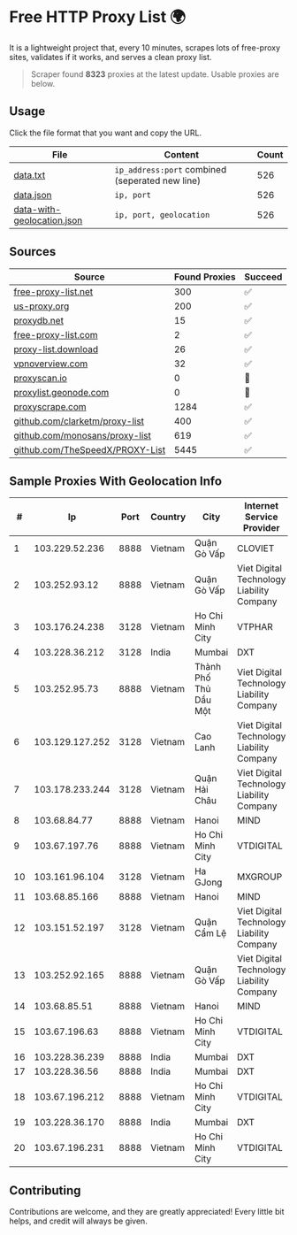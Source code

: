 
# Free HTTP Proxy List 🌍

It is a lightweight project that, every 10 minutes, scrapes lots of free-proxy sites, validates if it works, and serves a clean proxy list.


> Scraper found **8323** proxies at the latest update. Usable proxies are below.

## Usage

Click the file format that you want and copy the URL.


|File|Content|Count|
|----|-------|-----|
|[data.txt](https://raw.githubusercontent.com/themiralay/Proxy-List-World/master/data.txt)|`ip_address:port` combined (seperated new line)|526|
|[data.json](https://raw.githubusercontent.com/themiralay/Proxy-List-World/master/data.json)|`ip, port`|526|
|[data-with-geolocation.json](https://raw.githubusercontent.com/themiralay/Proxy-List-World/master/data-with-geolocation.json)|`ip, port, geolocation`|526|

## Sources

|Source|Found Proxies|Succeed|
|------|-------------|-------|
|[free-proxy-list.net](https://free-proxy-list.net)|300|✅|
|[us-proxy.org](https://www.us-proxy.org)|200|✅|
|[proxydb.net](http://proxydb.net)|15|✅|
|[free-proxy-list.com](https://free-proxy-list.com/?page=&port=&type%5B%5D=http&type%5B%5D=https&up_time=0&search=Search)|2|✅|
|[proxy-list.download](https://www.proxy-list.download/HTTP)|26|✅|
|[vpnoverview.com](https://vpnoverview.com/privacy/anonymous-browsing/free-proxy-servers)|32|✅|
|[proxyscan.io](https://www.proxyscan.io)|0|🚫|
|[proxylist.geonode.com](https://proxylist.geonode.com/api/proxy-list?limit=300&page=1&sort_by=lastChecked&sort_type=desc&protocols=http,https)|0|🚫|
|[proxyscrape.com](https://api.proxyscrape.com/v2/?request=displayproxies&protocol=http&timeout=10000&country=all&ssl=all&anonymity=all)|1284|✅|
|[github.com/clarketm/proxy-list](https://raw.githubusercontent.com/clarketm/proxy-list/master/proxy-list-raw.txt)|400|✅|
|[github.com/monosans/proxy-list](https://raw.githubusercontent.com/monosans/proxy-list/main/proxies/http.txt)|619|✅|
|[github.com/TheSpeedX/PROXY-List](https://raw.githubusercontent.com/TheSpeedX/PROXY-List/master/http.txt)|5445|✅|


## Sample Proxies With Geolocation Info

|#|Ip|Port|Country|City|Internet Service Provider|
|-|--|----|-------|----|-------------------------|
|1|103.229.52.236|8888|Vietnam|Quận Gò Vấp|CLOVIET|
|2|103.252.93.12|8888|Vietnam|Quận Gò Vấp|Viet Digital Technology Liability Company|
|3|103.176.24.238|3128|Vietnam|Ho Chi Minh City|VTPHAR|
|4|103.228.36.212|3128|India|Mumbai|DXT|
|5|103.252.95.73|8888|Vietnam|Thành Phố Thủ Dầu Một|Viet Digital Technology Liability Company|
|6|103.129.127.252|3128|Vietnam|Cao Lanh|Viet Digital Technology Liability Company|
|7|103.178.233.244|3128|Vietnam|Quận Hải Châu|Viet Digital Technology Liability Company|
|8|103.68.84.77|8888|Vietnam|Hanoi|MIND|
|9|103.67.197.76|8888|Vietnam|Ho Chi Minh City|VTDIGITAL|
|10|103.161.96.104|3128|Vietnam|Ha GJong|MXGROUP|
|11|103.68.85.166|8888|Vietnam|Hanoi|MIND|
|12|103.151.52.197|3128|Vietnam|Quận Cẩm Lệ|Viet Digital Technology Liability Company|
|13|103.252.92.165|8888|Vietnam|Quận Gò Vấp|Viet Digital Technology Liability Company|
|14|103.68.85.51|8888|Vietnam|Hanoi|MIND|
|15|103.67.196.63|8888|Vietnam|Ho Chi Minh City|VTDIGITAL|
|16|103.228.36.239|8888|India|Mumbai|DXT|
|17|103.228.36.56|8888|India|Mumbai|DXT|
|18|103.67.196.212|8888|Vietnam|Ho Chi Minh City|VTDIGITAL|
|19|103.228.36.170|8888|India|Mumbai|DXT|
|20|103.67.196.231|8888|Vietnam|Ho Chi Minh City|VTDIGITAL|



## Contributing

Contributions are welcome, and they are greatly appreciated! Every
little bit helps, and credit will always be given.

